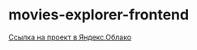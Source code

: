 # movies-explorer-frontend

[Ссылка на проект в Яндекс.Облако](https://movies.nikiforovnd.nomoredomains.xyz)